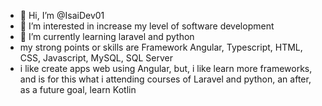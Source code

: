 - 👋 Hi, I’m @IsaiDev01
- 👀 I’m interested in increase my level of software development
- 🌱 I’m currently learning laravel and python
- my strong points or skills are Framework Angular, Typescript, HTML, CSS, Javascript, MySQL, SQL Server
- i like create apps web using Angular, but, i like learn more frameworks, and is for this what i attending courses of Laravel and python, an after, 
as a future goal, learn Kotlin

<!---
IsaiDev01/IsaiDev01 is a ✨ special ✨ repository because its `README.md` (this file) appears on your GitHub profile.
You can click the Preview link to take a look at your changes.
--->
